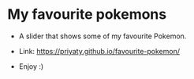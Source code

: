 # My favourite pokemons
- A slider that shows some of my favourite Pokemon.
- Link: https://priyaty.github.io/favourite-pokemon/

- Enjoy :)
